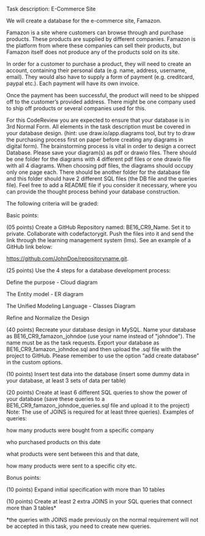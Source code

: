 Task description: E-Commerce Site

We will create a database for the e-commerce site, Famazon.

Famazon is a site where customers can browse through and purchase products. These products are supplied by different companies. Famazon is the platform from where these companies can sell their products, but Famazon itself does not produce any of the products sold on its site.

In order for a customer to purchase a product, they will need to create an account, containing their personal data (e.g. name, address, username, email). They would also have to supply a form of payment (e.g. creditcard, paypal etc.). Each payment will have its own invoice.

Once the payment has been successful, the product will need to be shipped off to the customer’s provided address. There might be one company used to ship off products or several companies used for this.

For this CodeReview you are expected to ensure that your database is in 3rd Normal Form. All elements in the task description must be covered in your database design. (hint: use draw.io/app.diagrams tool, but try to draw the purchasing process first on paper before creating any diagrams in digital form). The brainstorming process is vital in order to design a correct Database. Please save your diagram(s) as pdf or drawio files. There should be one folder for the diagrams with 4 different pdf files or one drawio file with all 4 diagrams. When choosing pdf files, the diagrams should occupy only one page each. There should be another folder for the database file and this folder should have 2 different SQL files (the DB file and the queries file). Feel free to add a README file if you consider it necessary, where you can provide the thought process behind your database construction.

The following criteria will be graded:

Basic points:

(05 points) Create a GitHub Repository named: BE16_CR9_Name. Set it to private. Collaborate with codefactorygit. Push the files into it and send the link through the learning management system (lms). See an example of a GitHub link below:

https://github.com/JohnDoe/repositoryname.git.

(25 points) Use the 4 steps for a database development process:

Define the purpose - Cloud diagram

The Entity model - ER diagram

The Unified Modeling Language - Classes Diagram

Refine and Normalize the Design

(40 points) Recreate your database design in MySQL. Name your database as BE16_CR9_famazon_johndoe (use your name instead of "johndoe"). The name must be as the task requests. Export your database as BE16_CR9_famazon_johndoe.sql and then upload the .sql file with the project to GitHub. Please remember to use the option “add create database” in the custom options.

(10 points) Insert test data into the database (insert some dummy data in your database, at least 3 sets of data per table)

(20 points) Create at least 6 different SQL queries to show the power of your database (save these queries to a BE16_CR9_famazon_johndoe_queries.sql file and upload it to the project) Note: The use of JOINS is required for at least three queries). Examples of queries:

how many products were bought from a specific company

who purchased products on this date

what products were sent between this and that date,

how many products were sent to a specific city etc.

Bonus points:

(10 points) Expand initial specification with more than 10 tables

(10 points) Create at least 2 extra JOINS in your SQL queries that connect more than 3 tables\*

\*the queries with JOINS made previously on the normal requirement will not be accepted in this task, you need to create new queries.
